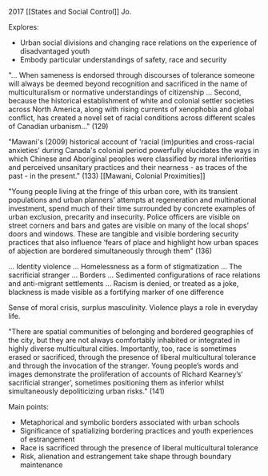2017
[[States and Social Control]] Jo.

Explores:
- Urban social divisions and changing race relations on the experience of disadvantaged youth
- Embody particular understandings of safety, race and security


"... When sameness is endorsed through discourses of tolerance someone will always be deemed beyond recognition and sacrificed in the name of multiculturalism or normative understandings of citizenship ... Second, because the historical establishment of white and colonial settler societies across North America, along with rising currents of xenophobia and global conflict, has created a novel set of racial conditions across different scales of Canadian urbanism..." (129)

"Mawani's (2009) historical account of 'racial (im)purities and cross-racial anxieties' during Canada's colonial period powerfully elucidates the ways in which Chinese and Aboriginal peoples were classified by moral inferiorities and perceived unsanitary practices and their nearness - as traces of the past - in the present." (133)  [[Mawani, Colonial Proximities]]

"Young people living at the fringe of this urban core, with its transient populations and urban planners’ attempts at regeneration and multinational investment, spend much of their time surrounded by concrete examples of urban exclusion, precarity and insecurity. Police officers are visible on street corners and bars and gates are visible on many of the local shops’ doors and windows. These are tangible and visible bordering security practices that also influence  ’fears of place and highlight how urban spaces of abjection are bordered simultaneously through them" (136)

... Identity violence
... Homelessness as a form of stigmatization
... The sacrificial stranger
... Borders
... Sedimented configurations of race relations and anti-migrant settlements
... Racism is denied, or treated as a joke, blackness is made visible as a fortifying marker of one difference

Sense of moral crisis, surplus masculinity.
Violence plays a role in everyday life.

"There are spatial communities of belonging and bordered geographies of the city, but they are not always comfortably inhabited or integrated in highly diverse multicultural cities. Importantly, too, race is sometimes erased or sacrificed, through the presence of liberal multicultural tolerance and through the invocation of the stranger. Young people’s words and images demonstrate the proliferation of accounts of Richard Kearney’s‘ sacrificial stranger’, sometimes positioning them as inferior whilst simultaneously depoliticizing urban risks." (141)

Main points:
- Metaphorical and symbolic borders associated with urban schools
- Significance of spatializing bordering practices and youth experiences of estrangement
- Race is sacrificed through the presence of liberal multicultural tolerance
- Risk, alienation and estrangement take shape through boundary maintenance